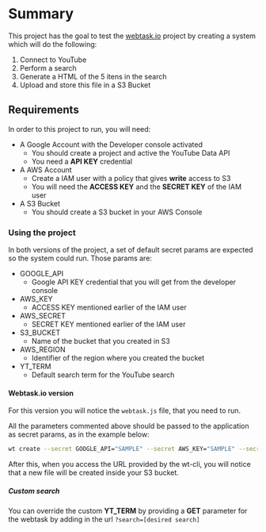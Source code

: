 # Summary

This project has the goal to test the [webtask.io](https://webtask.io) project by creating a system which will do the following:  

1. Connect to YouTube
2. Perform a search
3. Generate a HTML of the 5 itens in the search
4. Upload and store this file in a S3 Bucket

## Requirements

In order to this project to run, you will need:

- A Google Account with the Developer console activated
  - You should create a project and active the YouTube Data API
  - You need a **API KEY** credential
- A AWS Account
  - Create a IAM user with a policy that gives **write** access to S3
  - You will need the **ACCESS KEY** and the **SECRET KEY** of the IAM user
- A S3 Bucket
  - You should create a S3 bucket in your AWS Console

### Using the project

In both versions of the project, a set of default secret params are expected so the system could run. Those params are:

- GOOGLE_API
  - Google API KEY credential that you will get from the developer console
- AWS_KEY
  - ACCESS KEY mentioned earlier of the IAM user
- AWS_SECRET
  - SECRET KEY mentioned earlier of the IAM user
- S3_BUCKET
  - Name of the bucket that you created in S3
- AWS_REGION
  - Identifier of the region where you created the bucket
- YT_TERM
  - Default search term for the YouTube search

#### Webtask.io version

For this version you will notice the ```webtask.js``` file, that you need to run.


All the parameters commented above should be passed to the application as secret params, as in the example below:

```bash
wt create --secret GOOGLE_API="SAMPLE" --secret AWS_KEY="SAMPLE" --secret AWS_SECRET="SAMPLE" --secret S3_BUCKET="SAMPLE" --secret YT_TERM="surfboards" --secret AWS_REGION="us-east-1" webtask.js
```

After this, when you access the URL provided by the wt-cli, you will notice that a new file will be created inside your S3 bucket.

##### Custom search

You can override the custom **YT_TERM** by providing a **GET** parameter for the webtask by adding in the url ```?search=[desired search]```
